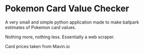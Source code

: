 # Pokemon Card Value Checker
A very small and simple python application made to make ballpark estimates of Pokemon card values.

Nothing more, nothing less. Essentially a web scraper.


Card prices taken from Mavin.io
